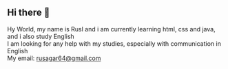 ## Hi there 👋
Hy World, my name is Rusl and i am currently learning html, css and java, and i also study English  
I am looking for any help with my studies, especially with communication in English  
My email: rusagar64@gmail.com 
